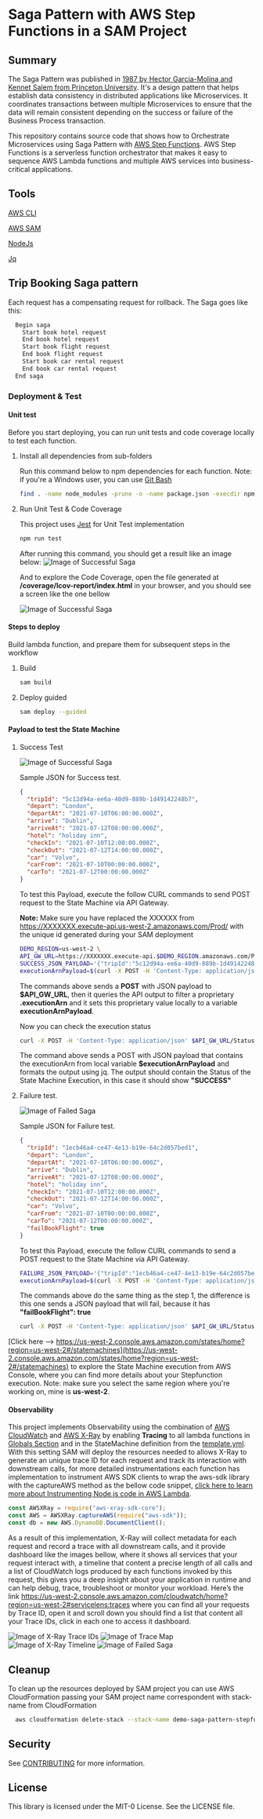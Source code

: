# Saga Pattern with AWS Step Functions in a SAM Project

## Summary

The Saga Pattern was published in [1987 by Hector Garcia-Molina and Kennet Salem from Princeton University](https://www.cs.princeton.edu/research/techreps/TR-070-87). It's a design pattern that helps establish data consistency in distributed applications like Microservices. It coordinates transactions between multiple Microservices to ensure that the data will remain consistent depending on the success or failure of the Business Process transaction.

This repository contains source code that shows how to Orchestrate Microservices using Saga Pattern with [AWS Step Functions](https://aws.amazon.com/step-functions). AWS Step Functions is a serverless function orchestrator that makes it easy to sequence AWS Lambda functions and multiple AWS services into business-critical applications.

## Tools

  [AWS CLI](https://aws.amazon.com/cli/)

  [AWS SAM](https://aws.amazon.com/serverless/sam/)

  [NodeJs](https://nodejs.org/)

  [Jq](https://stedolan.github.io/jq/)

## Trip Booking Saga pattern

Each request has a compensating request for rollback. The Saga goes like this:

```txt
  Begin saga
    Start book hotel request
    End book hotel request
    Start book flight request
    End book flight request
    Start book car rental request
    End book car rental request  
  End saga
```

### Deployment & Test

#### Unit test

Before you start deploying, you can run unit tests and code coverage locally to test each function.


1. Install all dependencies from sub-folders

    Run this command below to npm dependencies for each function. Note: if you're a Windows user, you can use [Git Bash](https://git-scm.com/downloads)

    ```bash
    find . -name node_modules -prune -o -name package.json -execdir npm install \;
    ```
1. Run Unit Test & Code Coverage

    This project uses [Jest](https://jestjs.io/) for Unit Test implementation

    ```bash
    npm run test
    ```
    After running this command, you should get a result like an image below: 
    ![Image of Successful Saga](docs/unit_test_result.png)

   And to explore the Code Coverage, open the file generated at **/coverage/lcov-report/index.html** in your browser, and you should see a screen like the one bellow

    ![Image of Successful Saga](docs/code_coverage_result.png)

#### Steps to deploy

Build lambda function, and prepare them for subsequent steps in the workflow
  
1. Build

    ```bash
    sam build
    ```

1. Deploy guided
  
    ```bash
    sam deploy --guided
    ```

#### Payload to test the State Machine

1. Success Test

    ![Image of Successful Saga](docs/StateMachineSuccess.png)

    Sample JSON for Success test.

    ```json
    {
      "tripId": "5c12d94a-ee6a-40d9-889b-1d49142248b7",
      "depart": "London",
      "departAt": "2021-07-10T06:00:00.000Z",
      "arrive": "Dublin",
      "arriveAt": "2021-07-12T08:00:00.000Z",
      "hotel": "holiday inn",
      "checkIn": "2021-07-10T12:00:00.000Z",
      "checkOut": "2021-07-12T14:00:00.000Z",
      "car": "Volvo",
      "carFrom": "2021-07-10T00:00:00.000Z",
      "carTo": "2021-07-12T00:00:00.000Z"
    }
    ```

    To test this Payload, execute the follow CURL commands to send POST request to the State Machine via API Gateway.

    __Note:__ Make sure you have replaced the XXXXXX from <https://XXXXXXX.execute-api.us-west-2.amazonaws.com/Prod/>  with the unique id generated during your SAM deployment

    ```bash
    DEMO_REGION=us-west-2 \
    API_GW_URL=https://XXXXXXX.execute-api.$DEMO_REGION.amazonaws.com/Prod/ \
    SUCCESS_JSON_PAYLOAD='{"tripId":"5c12d94a-ee6a-40d9-889b-1d49142248b7","depart":"London","departAt":"2021-07-10T06:00:00.000Z","arrive":"Dublin",   "arriveAt":"2021-07-12T08:00:00.000Z","hotel":"holiday inn","checkIn":"2021-07-10T12:00:00.000Z","checkOut":"2021-07-12T14:00:00.000Z","car":"Volvo",  "carFrom":"2021-07-10T00:00:00.000Z","carTo":"2021-07-12T00:00:00.000Z"}' \
    executionArnPayload=$(curl -X POST -H 'Content-Type: application/json' $API_GW_URL  -d "$SUCCESS_JSON_PAYLOAD" | jq '.executionArn' )

    ```

    The commands above sends a **POST** with JSON payload to **$API_GW_URL**, then it queries the API output to filter a proprietary **.executionArn** and it sets this proprietary value locally to a variable **executionArnPayload**.

    Now you can check the execution status

    ```bash
    curl -X POST -H 'Content-Type: application/json' $API_GW_URL/Status -d "{ \"executionArn\": $executionArnPayload }" | jq .
    ```

    The command above sends a POST with JSON payload that contains the executionArn from local variable **$executionArnPayload** and formats the output using jq. The output should contain the Status of the State Machine Execution, in this case it should show **"SUCCESS"**

1. Failure test.

    ![Image of Failed Saga](docs/StateMachineFail.png)

    Sample JSON for Failure test.

    ```json
    {
      "tripId": "1ecb46a4-ce47-4e13-b19e-64c2d057bed1",
      "depart": "London",
      "departAt": "2021-07-10T06:00:00.000Z",
      "arrive": "Dublin",
      "arriveAt": "2021-07-12T08:00:00.000Z",
      "hotel": "holiday inn",
      "checkIn": "2021-07-10T12:00:00.000Z",
      "checkOut": "2021-07-12T14:00:00.000Z",
      "car": "Volvo",
      "carFrom": "2021-07-10T00:00:00.000Z",
      "carTo": "2021-07-12T00:00:00.000Z",
      "failBookFlight": true
    }

    ```

    To test this Payload, execute the follow CURL commands to send a POST request to the State Machine via API Gateway.

    ```bash
    FAILURE_JSON_PAYLOAD='{"tripId":"1ecb46a4-ce47-4e13-b19e-64c2d057bed1","depart":"London","departAt":"2021-07-10T06:00:00.000Z","arrive":"Dublin",    "arriveAt":"2021-07-12T08:00:00.000Z","hotel":"holiday inn","checkIn":"2021-07-10T12:00:00.000Z","checkOut":"2021-07-12T14:00:00.000Z", "car":"Volvo", "carFrom":"2021-07-10T00:00:00.000Z","carTo":"2021-07-12T00:00:00.000Z","failBookFlight":true}' \
    executionArnPayload=$(curl -X POST -H 'Content-Type: application/json' $API_GW_URL -d "$FAILURE_JSON_PAYLOAD"  | jq '.executionArn' )
    ```

    The commands above do the same thing as the step 1, the difference is this one sends a JSON payload that will fail, because it has **"failBookFlight": true**

    ```bash
    curl -X POST -H 'Content-Type: application/json' $API_GW_URL/Status -d "{ \"executionArn\": $executionArnPayload }" | jq .
    ```

[Click here --> https://us-west-2.console.aws.amazon.com/states/home?region=us-west-2#/statemachines](https://us-west-2.console.aws.amazon.com/states/home?region=us-west-2#/statemachines) to explore the State Machine execution from AWS Console, where you can find more details about your Stepfunction execution. Note: make sure you select the same region where you're working on, mine is **us-west-2**.

#### Observability
  
  This project implements Observability using the combination of [AWS CloudWatch](https://aws.amazon.com/cloudwatch/) and [AWS X-Ray](https://aws.amazon.com/xray/) by enabling **Tracing** to all lambda functions in [Globals Section](https://github.com/aws/serverless-application-model/blob/master/docs/globals.rst) and in the StateMachine definition from the [template.yml](template.yml). With this setting SAM will deploy the resources needed to allows X-Ray to generate an unique trace ID for each request and track its interaction with downstream calls, for more detailed instrumentations each function has implementation to instrument AWS SDK clients to wrap the aws-sdk library with the captureAWS method as the bellow code snippet, [click here to learn more about Instrumenting Node.js code in AWS Lambda](https://docs.aws.amazon.com/lambda/latest/dg/nodejs-tracing.html).

  ```js
  const AWSXRay = require("aws-xray-sdk-core");
  const AWS = AWSXRay.captureAWS(require("aws-sdk"));
  const db = new AWS.DynamoDB.DocumentClient();
  ```

  As a result of this implementation, X-Ray will collect metadata for each request and record a trace with all downstream calls, and it provide dashboard like the images bellow, where it shows all services that your request interact with, a timeline that content a precise length of all calls and a list of CloudWatch logs produced by each functions invoked by this request, this gives you a deep insight about your application in runtime and can help debug, trace, troubleshoot or monitor your workload. Here’s the link <https://us-west-2.console.aws.amazon.com/cloudwatch/home?region=us-west-2#servicelens:traces> where you can find all your requests by Trace ID, open it and scroll down you should find a list that content all your Trace IDs, click in each one to access it dashboard.

  ![Image of X-Ray Trace IDs](docs/XrayTraceIds.png)
  ![Image of Trace Map](docs/XrayTraceMap.png)
  ![Image of X-Ray Timeline](docs/XrayTimeline.png)
  ![Image of Failed Saga](docs/XrayCloudWatchLogs.png)

## Cleanup

To clean up the resources deployed by SAM project you can use AWS CloudFormation passing your SAM project name correspondent with stack-name from CloudFormation

  ```bash
    aws cloudformation delete-stack --stack-name demo-saga-pattern-stepfunctions
  ```


## Security

See [CONTRIBUTING](CONTRIBUTING.md#security-issue-notifications) for more information.

## License

This library is licensed under the MIT-0 License. See the LICENSE file.

